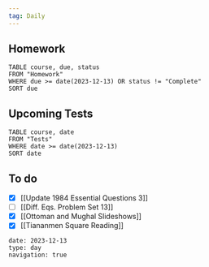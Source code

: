 ```yaml
---
tag: Daily
---
```

## Homework
```dataview
TABLE course, due, status
FROM "Homework" 
WHERE due >= date(2023-12-13) OR status != "Complete"
SORT due
```
## Upcoming Tests
```dataview
TABLE course, date
FROM "Tests" 
WHERE date >= date(2023-12-13)
SORT date
```
## To do
- [x] [[Update 1984 Essential Questions 3]]
- [ ] [[Diff. Eqs. Problem Set 13]]
- [x] [[Ottoman and Mughal Slideshows]]
- [x] [[Tiananmen Square Reading]]

```gEvent
date: 2023-12-13
type: day
navigation: true
```
